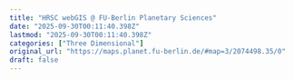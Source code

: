 ```yaml
---
title: "HRSC webGIS @ FU-Berlin Planetary Sciences"
date: "2025-09-30T00:11:40.398Z"
lastmod: "2025-09-30T00:11:40.398Z"
categories: ["Three Dimensional"]
original_url: "https://maps.planet.fu-berlin.de/#map=3/2074498.35/0"
draft: false
---
```

